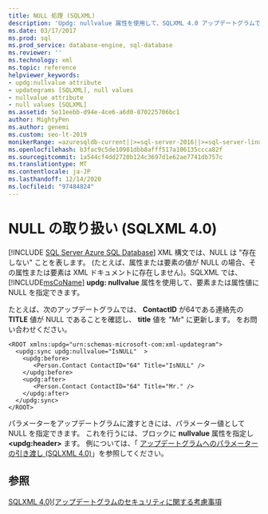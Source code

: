```yaml
---
title: NULL 処理 (SQLXML)
description: 'Updg: nullvalue 属性を使用して、SQLXML 4.0 アップデートグラムで NULL 属性または要素を指定する方法について説明します。'
ms.date: 03/17/2017
ms.prod: sql
ms.prod_service: database-engine, sql-database
ms.reviewer: ''
ms.technology: xml
ms.topic: reference
helpviewer_keywords:
- updg:nullvalue attribute
- updategrams [SQLXML], null values
- nullvalue attribute
- null values [SQLXML]
ms.assetid: 5e11eebb-d94e-4ce6-a6d0-870225706bc1
author: MightyPen
ms.author: genemi
ms.custom: seo-lt-2019
monikerRange: =azuresqldb-current||>=sql-server-2016||>=sql-server-linux-2017||=azuresqldb-mi-current
ms.openlocfilehash: b3fac9c5de10981dbb8afff517a106135ccca82f
ms.sourcegitcommit: 1a544cf4dd2720b124c3697d1e62ae7741db757c
ms.translationtype: MT
ms.contentlocale: ja-JP
ms.lasthandoff: 12/14/2020
ms.locfileid: "97484824"
---
```

# <a name="null-handling-sqlxml-40"></a>NULL の取り扱い (SQLXML 4.0)
[!INCLUDE [SQL Server Azure SQL Database](../../../includes/applies-to-version/sql-asdb.md)]
  XML 構文では、NULL は "存在しない" ことを表します。 (たとえば、属性または要素の値が NULL の場合、その属性または要素は XML ドキュメントに存在しません)。SQLXML では、 [!INCLUDE[msCoName](../../../includes/msconame-md.md)] **updg: nullvalue** 属性を使用して、要素または属性値に NULL を指定できます。  
  
 たとえば、次のアップデートグラムでは、 **ContactID** が64である連絡先の **TITLE** 値が NULL であることを確認し、 **title** 値を "Mr" に更新します。 をお問い合わせください。  
  
```  
<ROOT xmlns:updg="urn:schemas-microsoft-com:xml-updategram">  
  <updg:sync updg:nullvalue="IsNULL"  >  
    <updg:before>  
       <Person.Contact ContactID="64" Title="IsNULL" />  
    </updg:before>  
    <updg:after>  
       <Person.Contact ContactID="64" Title="Mr." />  
    </updg:after>  
  </updg:sync>  
</ROOT>  
```  
  
 パラメーターをアップデートグラムに渡すときには、パラメーター値として NULL を指定できます。 これを行うには、ブロックに **nullvalue** 属性を指定し **\<updg:header>** ます。 例については、「 [アップデートグラムへのパラメーターの引き渡し &#40;SQLXML 4.0&#41;](../../../relational-databases/sqlxml-annotated-xsd-schemas-xpath-queries/updategrams/passing-parameters-to-updategrams-sqlxml-4-0.md)」を参照してください。  
  
## <a name="see-also"></a>参照  
 [SQLXML 4.0&#41;&#40;アップデートグラムのセキュリティに関する考慮事項 ](../../../relational-databases/sqlxml-annotated-xsd-schemas-xpath-queries/security/updategram-security-considerations-sqlxml-4-0.md)  
  
  
